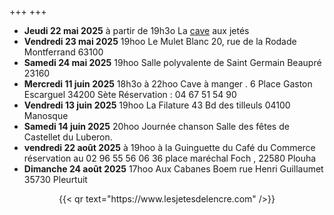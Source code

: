+++
+++

- **Jeudi 22 mai 2025** à partir de 19h3o La [cave](cave) aux jetés
- **Vendredi 23 mai 2025** 19hoo Le Mulet Blanc 20, rue de la Rodade Montferrand 63100
- **Samedi 24 mai 2025** 19hoo Salle polyvalente de Saint Germain Beaupré 23160
- **Mercredi 11 juin 2025** 18h3o à 22hoo Cave à manger . 6 Place Gaston Escarguel 34200 Sète Réservation : 04 67 51 54 90
- **Vendredi 13 juin 2025** 19hoo La Filature 43 Bd des tilleuls 04100 Manosque
- **Samedi 14 juin 2025** 20hoo Journée chanson Salle des fêtes de Castellet du Luberon.
- **vendredi 22 août 2025** à 19hoo à la Guinguette du Café du Commerce réservation au 02 96 55 56 06
36 place maréchal Foch , 22580 Plouha
- **Dimanche 24 août 2025** 17hoo Aux Cabanes Boem rue Henri  Guillaumet 35730 Pleurtuit


<center>{{< qr text="https://www.lesjetesdelencre.com" />}}</center>

